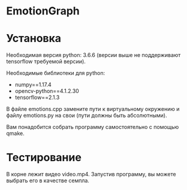 # EmotionGraph

# Установка
Необходимая версия python: 3.6.6 (версии выше не поддерживают tensorflow требуемой версии).

Необходимые библиотеки для python:
- numpy==1.17.4
- opencv-python==4.1.2.30
- tensorflow==2.1.3

В файле emotions.cpp замените пути к виртуальному окружению и файлу emotions.py на свои (пути должны быть абсолютными).

Вам понадобится собрать программу самостоятельно с помощью qmake.

# Тестирование
В корне лежит видео video.mp4. Запустив программу, вы можете выбрать его в качестве семпла.
